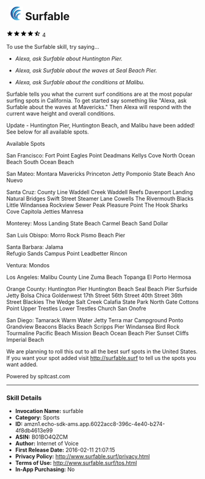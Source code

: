 # &nbsp;<img src="app_icon" alt="Surfable icon" width="36"> Surfable
![4.5 stars](../../../images/ic_star_black_18dp_1x.png)![4.5 stars](../../../images/ic_star_black_18dp_1x.png)![4.5 stars](../../../images/ic_star_black_18dp_1x.png)![4.5 stars](../../../images/ic_star_black_18dp_1x.png)![4.5 stars](../../../images/ic_star_half_black_18dp_1x.png) 4

To use the Surfable skill, try saying...

* *Alexa, ask Surfable about Huntington Pier.*

* *Alexa, ask Surfable about the waves at Seal Beach Pier.*

* *Alexa, ask Surfable about the conditions at Malibu.*

Surfable tells you what the current surf conditions are at the most popular surfing spots in California. To get started say something like "Alexa, ask Surfable about the waves at Mavericks." Then Alexa will respond with the current wave height and overall conditions.

Update - Huntington Pier, Huntington Beach, and Malibu have been added! See below for all available spots.

Available Spots

San Francisco:
	Fort Point
        Eagles Point
        Deadmans
        Kellys Cove
        North Ocean Beach
        South Ocean Beach

San Mateo:
        Montara 
        Mavericks
        Princeton Jetty
        Pomponio State Beach
        Ano Nuevo

Santa Cruz:
       	County Line 
        Waddell Creek
        Waddell Reefs 
        Davenport Landing
        Natural Bridges 
        Swift Street 
        Steamer Lane
	Cowells
        The Rivermouth 
        Blacks
        Little Windansea 
        Rockview 
        Sewer Peak 
        Pleasure Point
        The Hook
        Sharks Cove 
        Capitola Jetties 
        Manresa

Monterey:
        Moss Landing State Beach 
        Carmel Beach
        Sand Dollar 

San Luis Obispo:
        Morro Rock
        Pismo Beach Pier 

Santa Barbara:
        Jalama  
        Refugio
        Sands
        Campus Point 
        Leadbetter 
        Rincon

Ventura:
        Mondos

Los Angeles:
        Malibu
        County Line
        Zuma Beach
        Topanga
        El Porto
        Hermosa

Orange County:
        Huntington Pier
        Huntington Beach
        Seal Beach Pier
        Surfside Jetty 
        Bolsa Chica 
        Goldenwest 
        17th Street
        56th Street 
        40th Street
        36th Street 
        Blackies
        The Wedge 
        Salt Creek
        Calafia 
        State Park
        North Gate
        Cottons Point 
        Upper Trestles 
        Lower Trestles 
        Church 
        San Onofre

San Diego:
        Tamarack 
        Warm Water Jetty 
        Terra mar 
        Campground 
        Ponto
        Grandview
        Beacons
        Blacks Beach 
        Scripps Pier
        Windansea
        Bird Rock 
        Tourmaline 
        Pacific Beach 
        Mission Beach
        Ocean Beach Pier
        Sunset Cliffs 
        Imperial Beach

We are planning to roll this out to all the best surf spots in the United States. If you want your spot added visit http://surfable.surf to tell us the spots you want added.

Powered by spitcast.com

***

### Skill Details

* **Invocation Name:** surfable
* **Category:** Sports
* **ID:** amzn1.echo-sdk-ams.app.6022acc8-396c-4e40-b274-4f8db4613e99
* **ASIN:** B01BO4QZCM
* **Author:** Internet of Voice
* **First Release Date:** 2016-02-11 21:07:15
* **Privacy Policy:** http://www.surfable.surf/privacy.html
* **Terms of Use:** http://www.surfable.surf/tos.html
* **In-App Purchasing:** No
